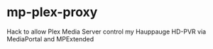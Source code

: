# mp-plex-proxy
Hack to allow Plex Media Server control my Hauppauge HD-PVR via MediaPortal and MPExtended
